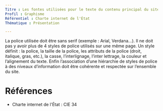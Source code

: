 ```yaml
---
Titre : Les fontes utilisées pour le texte du contenu principal du site sont sans serif.
Profil : Graphisme
Référentiel : Charte internet de l'État
Thématique : Présentation

---
```

La police utilisée doit être sans serif (exemple : Arial, Verdana…). Il ne doit pas y avoir plus de 4 styles de police utilisés sur une même page. Un style définit : la police, la taille de la police, les attributs de la police (droit, italique, gras, etc.), la casse, l’interlignage, l’inter lettrage, la couleur et l’alignement du texte. Enfin l’association d’une hiérarchie de styles de police à des niveaux d’information doit être cohérente et respectée sur l’ensemble du site.

# Références

*   Charte internet de l'État : CIE 34
